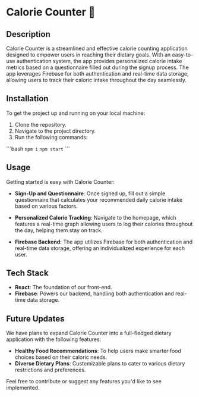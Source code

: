 # Calorie Counter 🍏

## Description

Calorie Counter is a streamlined and effective calorie counting application designed to empower users in reaching their dietary goals. With an easy-to-use authentication system, the app provides personalized calorie intake metrics based on a questionnaire filled out during the signup process. The app leverages Firebase for both authentication and real-time data storage, allowing users to track their caloric intake throughout the day seamlessly.

## Installation

To get the project up and running on your local machine:

1. Clone the repository.
2. Navigate to the project directory.
3. Run the following commands:

\```bash
`npm i`
`npm start`
\```

## Usage

Getting started is easy with Calorie Counter:

- **Sign-Up and Questionnaire**: Once signed up, fill out a simple questionnaire that calculates your recommended daily calorie intake based on various factors.
- **Personalized Calorie Tracking**: Navigate to the homepage, which features a real-time graph allowing users to log their calories throughout the day, helping them stay on track.

- **Firebase Backend**: The app utilizes Firebase for both authentication and real-time data storage, offering an individualized experience for each user.

## Tech Stack

- **React**: The foundation of our front-end.
- **Firebase**: Powers our backend, handling both authentication and real-time data storage.

## Future Updates

We have plans to expand Calorie Counter into a full-fledged dietary application with the following features:

- **Healthy Food Recommendations**: To help users make smarter food choices based on their caloric needs.
- **Diverse Dietary Plans**: Customizable plans to cater to various dietary restrictions and preferences.

Feel free to contribute or suggest any features you'd like to see implemented.
